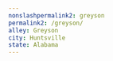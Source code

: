 ```yaml
---
﻿nonslashpermalink2: greyson
permalink2: /greyson/
alley: Greyson
city: Huntsville
state: Alabama
---
```

